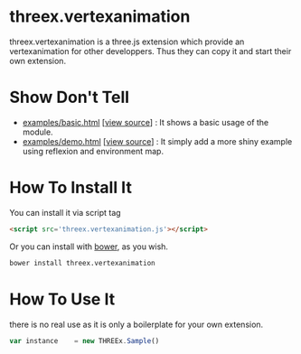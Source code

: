 threex.vertexanimation
======================

threex.vertexanimation is a three.js extension which provide an vertexanimation for other developpers.
Thus they can copy it and start their own extension.

Show Don't Tell
===============
* [examples/basic.html](http://jeromeetienne.github.io/threex.vertexanimation/examples/basic.html)
\[[view source](https://github.com/jeromeetienne/threex.vertexanimation/blob/master/examples/basic.html)\] :
It shows a basic usage of the module.
* [examples/demo.html](http://jeromeetienne.github.io/threex.vertexanimation/examples/demo.html)
\[[view source](https://github.com/jeromeetienne/threex.vertexanimation/blob/master/examples/demo.html)\] :
It simply add a more shiny example using reflexion and environment map.

How To Install It
=================

You can install it via script tag

```html
<script src='threex.vertexanimation.js'></script>
```

Or you can install with [bower](http://bower.io/), as you wish.

```bash
bower install threex.vertexanimation
```

How To Use It
=============

there is no real use as it is only a boilerplate for your own extension.

```javascript
var instance	= new THREEx.Sample()
```
